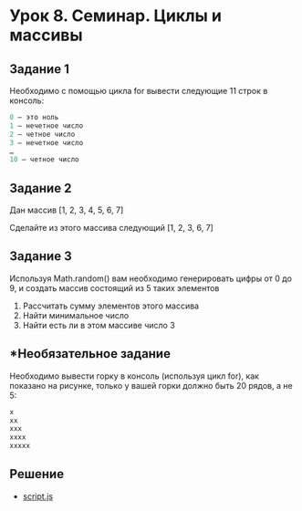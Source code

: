 # Урок 8. Семинар. Циклы и массивы

## Задание 1

Необходимо с помощью цикла for вывести следующие 11 строк в консоль:

```js
0 – это ноль
1 – нечетное число
2 – четное число
3 – нечетное число
…
10 – четное число
```

## Задание 2

Дан массив [1, 2, 3, 4, 5, 6, 7]

Сделайте из этого массива следующий [1, 2, 3, 6, 7]

## Задание 3

Используя Math.random() вам необходимо генерировать цифры от 0 до 9, и создать массив состоящий из 5 таких элементов

1. Рассчитать сумму элементов этого массива
2. Найти минимальное число
3. Найти есть ли в этом массиве число 3

## *Необязательное задание

Необходимо вывести горку в консоль (используя цикл for), как показано на рисунке, только у вашей горки должно быть 20 рядов, а не 5:

```js
x
xx
xxx
xxxx
xxxxx
```

## Решение

- [script.js](script.js)
